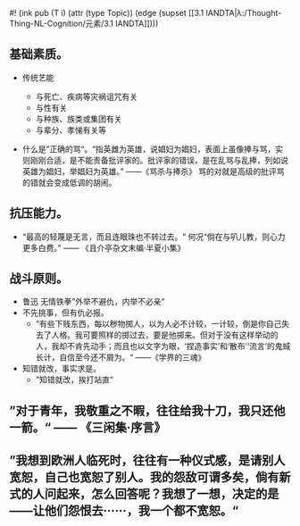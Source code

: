 #! (ink pub (T i) (attr (type Topic)) (edge (supset [[3.1 IANDTA|λ:/Thought-Thing-NL-Cognition/元素/3.1 IANDTA]])))

## 基础素质。 
- 传统艺能
	-   与死亡、疾病等灾祸诅咒有关
	-   与性有关
	-   与种族、族类或集团有关
	-   与辈分、孝悌有关等

-  什么是”正确的骂“。“指英雌为英雄，说娼妇为娼妇，表面上虽像捧与骂，实则刚刚合适，是不能责备批评家的。批评家的错误，是在乱骂与乱捧，列如说英雄为娼妇，举娼妇为英雄。” ——《骂杀与捧杀》 骂的对就是高级的批评骂的错就会变成低调的胡闹。

## 抗压能力。

-   “最高的轻蔑是无言，而且连眼珠也不转过去。“ 何况“倘在与叭儿教，则心力更多白费。” —— 《且介亭杂文末编·半夏小集》


## 战斗原则。


-   鲁迅 无情铁拳”外举不避仇，内举不必亲“
-   不先挑事，但有仇必报。
	-   ”有些下贱东西，每以秽物掷人，以为人必不计较，一计较，倒是你自己失去了人格。我可要照样的掷过去，要是他掷来。但对于没有这样举动的人，我却不肯先动手；而且也以文字为眼，‘捏造事实’和‘散布’‘流言’的鬼蜮长计，自信至今还不屑为。“ ——《学界的三魂》
-   知错就改，事实求是。
	-   ”知错就改，挨打站直“

## ”对于青年，我敬重之不暇，往往给我十刀，我只还他一箭。“ —— 《三闲集·序言》
    
## ”我想到欧洲人临死时，往往有一种仪式感，是请别人宽恕，自己也宽恕了别人。我的怨敌可谓多矣，倘有新式的人问起来，怎么回答呢？我想了一想，决定的是——让他们怨恨去······，我一个都不宽恕。“